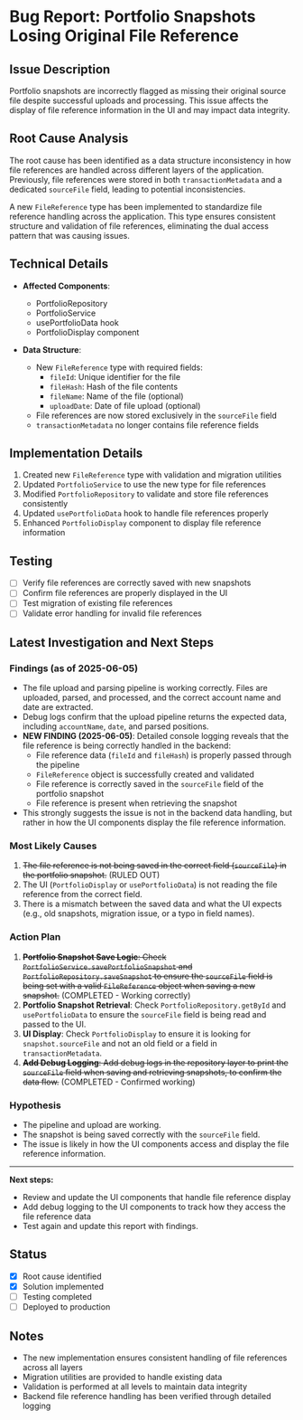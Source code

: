 # Bug Report: Portfolio Snapshots Losing Original File Reference

## Issue Description
Portfolio snapshots are incorrectly flagged as missing their original source file despite successful uploads and processing. This issue affects the display of file reference information in the UI and may impact data integrity.

## Root Cause Analysis
The root cause has been identified as a data structure inconsistency in how file references are handled across different layers of the application. Previously, file references were stored in both `transactionMetadata` and a dedicated `sourceFile` field, leading to potential inconsistencies.

A new `FileReference` type has been implemented to standardize file reference handling across the application. This type ensures consistent structure and validation of file references, eliminating the dual access pattern that was causing issues.

## Technical Details
- **Affected Components**:
  - PortfolioRepository
  - PortfolioService
  - usePortfolioData hook
  - PortfolioDisplay component

- **Data Structure**:
  - New `FileReference` type with required fields:
    - `fileId`: Unique identifier for the file
    - `fileHash`: Hash of the file contents
    - `fileName`: Name of the file (optional)
    - `uploadDate`: Date of file upload (optional)
  - File references are now stored exclusively in the `sourceFile` field
  - `transactionMetadata` no longer contains file reference fields

## Implementation Details
1. Created new `FileReference` type with validation and migration utilities
2. Updated `PortfolioService` to use the new type for file references
3. Modified `PortfolioRepository` to validate and store file references consistently
4. Updated `usePortfolioData` hook to handle file references properly
5. Enhanced `PortfolioDisplay` component to display file reference information

## Testing
- [ ] Verify file references are correctly saved with new snapshots
- [ ] Confirm file references are properly displayed in the UI
- [ ] Test migration of existing file references
- [ ] Validate error handling for invalid file references

## Latest Investigation and Next Steps

### Findings (as of 2025-06-05)
- The file upload and parsing pipeline is working correctly. Files are uploaded, parsed, and processed, and the correct account name and date are extracted.
- Debug logs confirm that the upload pipeline returns the expected data, including `accountName`, `date`, and parsed positions.
- **NEW FINDING (2025-06-05)**: Detailed console logging reveals that the file reference is being correctly handled in the backend:
  - File reference data (`fileId` and `fileHash`) is properly passed through the pipeline
  - `FileReference` object is successfully created and validated
  - File reference is correctly saved in the `sourceFile` field of the portfolio snapshot
  - File reference is present when retrieving the snapshot
- This strongly suggests the issue is not in the backend data handling, but rather in how the UI components display the file reference information.

### Most Likely Causes
1. ~~The file reference is not being saved in the correct field (`sourceFile`) in the portfolio snapshot.~~ (RULED OUT)
2. The UI (`PortfolioDisplay` or `usePortfolioData`) is not reading the file reference from the correct field.
3. There is a mismatch between the saved data and what the UI expects (e.g., old snapshots, migration issue, or a typo in field names).

### Action Plan
1. ~~**Portfolio Snapshot Save Logic**: Check `PortfolioService.savePortfolioSnapshot` and `PortfolioRepository.saveSnapshot` to ensure the `sourceFile` field is being set with a valid `FileReference` object when saving a new snapshot.~~ (COMPLETED - Working correctly)
2. **Portfolio Snapshot Retrieval**: Check `PortfolioRepository.getById` and `usePortfolioData` to ensure the `sourceFile` field is being read and passed to the UI.
3. **UI Display**: Check `PortfolioDisplay` to ensure it is looking for `snapshot.sourceFile` and not an old field or a field in `transactionMetadata`.
4. ~~**Add Debug Logging**: Add debug logs in the repository layer to print the `sourceFile` field when saving and retrieving snapshots, to confirm the data flow.~~ (COMPLETED - Confirmed working)

### Hypothesis
- The pipeline and upload are working.
- The snapshot is being saved correctly with the `sourceFile` field.
- The issue is likely in how the UI components access and display the file reference information.

---

**Next steps:**
- Review and update the UI components that handle file reference display
- Add debug logging to the UI components to track how they access the file reference data
- Test again and update this report with findings.

## Status
- [x] Root cause identified
- [x] Solution implemented
- [ ] Testing completed
- [ ] Deployed to production

## Notes
- The new implementation ensures consistent handling of file references across all layers
- Migration utilities are provided to handle existing data
- Validation is performed at all levels to maintain data integrity
- Backend file reference handling has been verified through detailed logging 